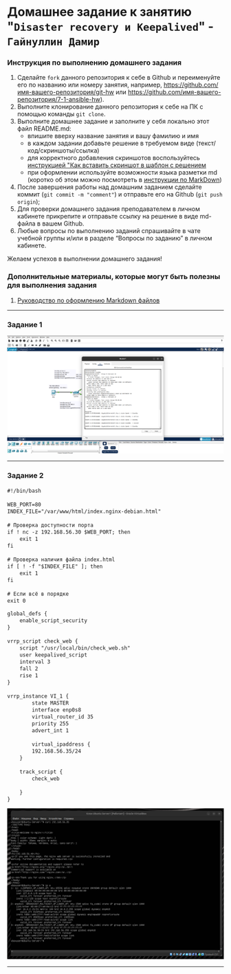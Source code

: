 # Домашнее задание к занятию "`Disaster recovery и Keepalived`" - ` Гайнуллин Дамир`


### Инструкция по выполнению домашнего задания

   1. Сделайте `fork` данного репозитория к себе в Github и переименуйте его по названию или номеру занятия, например, https://github.com/имя-вашего-репозитория/git-hw или  https://github.com/имя-вашего-репозитория/7-1-ansible-hw).
   2. Выполните клонирование данного репозитория к себе на ПК с помощью команды `git clone`.
   3. Выполните домашнее задание и заполните у себя локально этот файл README.md:
      - впишите вверху название занятия и вашу фамилию и имя
      - в каждом задании добавьте решение в требуемом виде (текст/код/скриншоты/ссылка)
      - для корректного добавления скриншотов воспользуйтесь [инструкцией "Как вставить скриншот в шаблон с решением](https://github.com/netology-code/sys-pattern-homework/blob/main/screen-instruction.md)
      - при оформлении используйте возможности языка разметки md (коротко об этом можно посмотреть в [инструкции  по MarkDown](https://github.com/netology-code/sys-pattern-homework/blob/main/md-instruction.md))
   4. После завершения работы над домашним заданием сделайте коммит (`git commit -m "comment"`) и отправьте его на Github (`git push origin`);
   5. Для проверки домашнего задания преподавателем в личном кабинете прикрепите и отправьте ссылку на решение в виде md-файла в вашем Github.
   6. Любые вопросы по выполнению заданий спрашивайте в чате учебной группы и/или в разделе “Вопросы по заданию” в личном кабинете.
   
Желаем успехов в выполнении домашнего задания!
   
### Дополнительные материалы, которые могут быть полезны для выполнения задания

1. [Руководство по оформлению Markdown файлов](https://gist.github.com/Jekins/2bf2d0638163f1294637#Code)

---

### Задание 1


![скриншот 1](https://github.com/Reqroot-pro/homework/blob/main/fault%20tolerance/disaster%20recovery%20-%20keepalived/img/1.png)


---

### Задание 2 

```
#!/bin/bash

WEB_PORT=80
INDEX_FILE="/var/www/html/index.nginx-debian.html"

# Проверка доступности порта
if ! nc -z 192.168.56.30 $WEB_PORT; then
    exit 1
fi

# Проверка наличия файла index.html
if [ ! -f "$INDEX_FILE" ]; then
    exit 1
fi

# Если всё в порядке
exit 0
```

```
global_defs {
	enable_script_security
}

vrrp_script check_web {
	script "/usr/local/bin/check_web.sh"
	user keepalived_script
	interval 3
	fall 2
	rise 1
}

vrrp_instance VI_1 {
        state MASTER
        interface enp0s8
        virtual_router_id 35
        priority 255
        advert_int 1

        virtual_ipaddress {
		192.168.56.35/24
	}

	track_script {
		check_web

	}
}
```



![скриншот 2](https://github.com/Reqroot-pro/homework/blob/main/fault%20tolerance/disaster%20recovery%20-%20keepalived/img/2.png)

---

